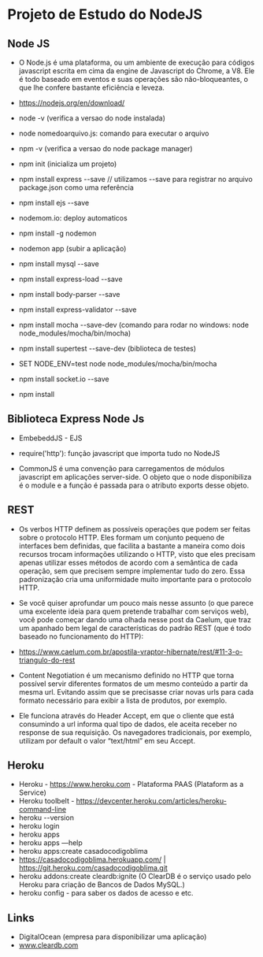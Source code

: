 # Projeto de Estudo do NodeJS

## Node JS
* O  Node.js é uma plataforma, ou um ambiente de execução para códigos javascript escrita em cima da engine de Javascript do Chrome, a V8. Ele é todo baseado em eventos e suas operações são não-bloqueantes, o que lhe confere bastante eficiência e leveza.

* https://nodejs.org/en/download/


* node -v (verifica a versao do node instalada)
* node nomedoarquivo.js: comando para executar o arquivo
* npm -v (verifica a versao do node package manager)
* npm init (inicializa um projeto)
* npm install express --save // utilizamos --save para registrar no arquivo package.json como uma referência
* npm install ejs --save
* nodemom.io: deploy automaticos
* npm install -g nodemon
* nodemon app (subir a aplicação)
* npm install mysql --save
* npm install express-load --save
* npm install body-parser --save
* npm install express-validator --save
* npm install mocha --save-dev (comando para rodar no windows: node node_modules/mocha/bin/mocha)
* npm install supertest --save-dev (biblioteca de testes)
* SET NODE_ENV=test node node_modules/mocha/bin/mocha
* npm install socket.io --save
* npm install 


## Biblioteca Express Node Js
* EmbebeddJS - EJS
* require('http'): função javascript que importa tudo no NodeJS

* CommonJS é uma convenção para carregamentos de módulos javascript em aplicações server-side. O objeto que o node disponibiliza é o module e a função é passada para o atributo exports desse objeto.

## REST
* Os verbos HTTP definem as possíveis operações que podem ser feitas sobre o protocolo HTTP. Eles formam um conjunto pequeno de interfaces bem definidas, que facilita a bastante a maneira como dois recursos trocam informações utilizando o HTTP, visto que eles precisam apenas utilizar esses métodos de acordo com a semântica de cada operação, sem que precisem sempre implementar tudo do zero. Essa padronização cria uma uniformidade muito importante para o protocolo HTTP.
* Se você quiser aprofundar um pouco mais nesse assunto (o que parece uma excelente ideia para quem pretende trabalhar com serviços web), você pode começar dando uma olhada nesse post da Caelum, que traz um apanhado bem legal de características do padrão REST (que é todo baseado no funcionamento do HTTP):
* https://www.caelum.com.br/apostila-vraptor-hibernate/rest/#11-3-o-triangulo-do-rest

* Content Negotiation é um mecanismo definido no HTTP que torna possível servir diferentes formatos de um mesmo conteúdo a partir da mesma url. Evitando assim que se precisasse criar novas urls para cada formato necessário para exibir a lista de produtos, por exemplo.
* Ele funciona através do Header Accept, em que o cliente que está consumindo a url informa qual tipo de dados, ele aceita receber no response de sua requisição. Os navegadores tradicionais, por exemplo, utilizam por default o valor “text/html” em seu Accept.

## Heroku
* Heroku - https://www.heroku.com - Plataforma PAAS (Plataform as a Service)
* Heroku toolbelt - https://devcenter.heroku.com/articles/heroku-command-line
* heroku --version
* heroku login
* heroku apps
* heroku apps —help
* heroku apps:create casadocodigoblima
* https://casadocodigoblima.herokuapp.com/ | https://git.heroku.com/casadocodigoblima.git
* heroku addons:create cleardb:ignite (O ClearDB é o serviço usado pelo Heroku para criação de Bancos de Dados MySQL.)
* heroku config - para saber os dados de acesso e etc.

## Links
* DigitalOcean (empresa para disponibilizar uma aplicação)
* www.cleardb.com

